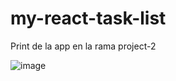 # my-react-task-list

Print de la app en la rama project-2

![image](https://github.com/fernandolhoyosh/my-react-task-list/assets/108826210/14550988-cf4d-4754-a88c-ef7ac130cd48)

